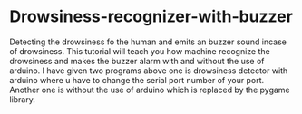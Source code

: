 # Drowsiness-recognizer-with-buzzer
Detecting the drowsiness fo the human and emits an buzzer sound incase of drowsiness.
This tutorial will teach you how machine recognize the drowsiness and makes the buzzer alarm with and without the use of arduino.
I have given two programs above one is drowsiness detector with arduino where u have to change the serial port number of your port. Another one is without the use of arduino which is replaced by the pygame library.
